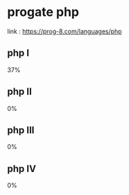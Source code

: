 # progate php

link : https://prog-8.com/languages/php

## php I
37%

## php II
0%

## php III
0%

## php IV
0%
